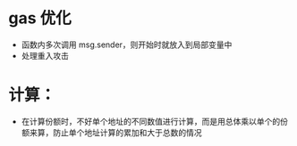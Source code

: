 # gas 优化

- 函数内多次调用 msg.sender，则开始时就放入到局部变量中
- 处理重入攻击

# 计算：

- 在计算份额时，不好单个地址的不同数值进行计算，而是用总体乘以单个的份额来算，防止单个地址计算的累加和大于总数的情况
